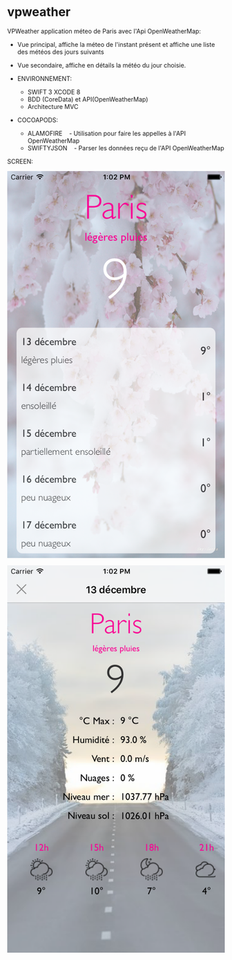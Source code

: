 # vpweather

VPWeather application méteo  de Paris avec l'Api OpenWeatherMap:
  - Vue principal, affiche la méteo de l'instant présent et affiche une liste des météos des jours suivants
  - Vue secondaire, affiche en détails la météo du jour choisie.
  

- ENVIRONNEMENT:
  - SWIFT 3 XCODE 8
  - BDD (CoreData) et API(OpenWeatherMap)
  - Architecture MVC

- COCOAPODS:
  - ALAMOFIRE 
    - Utilisation pour faire les appelles à l'API OpenWeatherMap
  - SWIFTYJSON
    - Parser les données reçu de l'API OpenWeatherMap
    
SCREEN:

![Alt text](https://github.com/mrachid/vpweather/blob/master/SimulatorScreen1.png "Optional Title")

![Alt text](https://github.com/mrachid/vpweather/blob/master/SimulatorScreen2.png "Optional Title")
